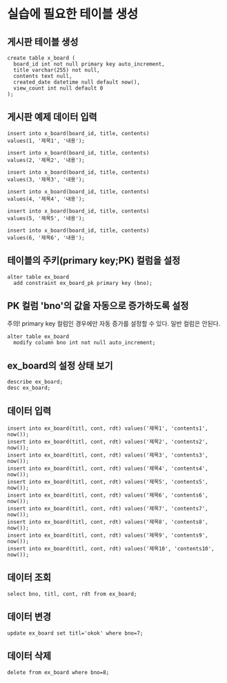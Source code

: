 # 실습에 필요한 테이블 생성

## 게시판 테이블 생성

```
create table x_board (
  board_id int not null primary key auto_increment,
  title varchar(255) not null,
  contents text null,
  created_date datetime null default now(),
  view_count int null default 0
);
```

## 게시판 예제 데이터 입력
```
insert into x_board(board_id, title, contents)
values(1, '제목1', '내용');

insert into x_board(board_id, title, contents)
values(2, '제목2', '내용');

insert into x_board(board_id, title, contents)
values(3, '제목3', '내용');

insert into x_board(board_id, title, contents)
values(4, '제목4', '내용');

insert into x_board(board_id, title, contents)
values(5, '제목5', '내용');

insert into x_board(board_id, title, contents)
values(6, '제목6', '내용');
```

## 테이블의 주키(primary key;PK) 컬럼을 설정
```
alter table ex_board
  add constraint ex_board_pk primary key (bno);
```

## PK 컬럼 'bno'의 값을 자동으로 증가하도록 설정
주의! primary key 컬럼인 경우에만 자동 증가를 설정할 수 있다. 일반 컬럼은 안된다.
```
alter table ex_board
  modify column bno int not null auto_increment;
```

## ex_board의 설정 상태 보기
```
describe ex_board;
desc ex_board; 
```

## 데이터 입력 
```
insert into ex_board(titl, cont, rdt) values('제목1', 'contents1', now());
insert into ex_board(titl, cont, rdt) values('제목2', 'contents2', now());
insert into ex_board(titl, cont, rdt) values('제목3', 'contents3', now());
insert into ex_board(titl, cont, rdt) values('제목4', 'contents4', now());
insert into ex_board(titl, cont, rdt) values('제목5', 'contents5', now());
insert into ex_board(titl, cont, rdt) values('제목6', 'contents6', now());
insert into ex_board(titl, cont, rdt) values('제목7', 'contents7', now());
insert into ex_board(titl, cont, rdt) values('제목8', 'contents8', now());
insert into ex_board(titl, cont, rdt) values('제목9', 'contents9', now());
insert into ex_board(titl, cont, rdt) values('제목10', 'contents10', now());
```

## 데이터 조회
```
select bno, titl, cont, rdt from ex_board;
```

## 데이터 변경
```
update ex_board set titl='okok' where bno=7;
```

## 데이터 삭제
```
delete from ex_board where bno=8;
```









